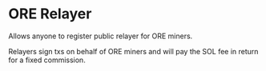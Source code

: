 # ORE Relayer

Allows anyone to register public relayer for ORE miners.

Relayers sign txs on behalf of ORE miners and will pay the SOL fee in return for a fixed commission. 

